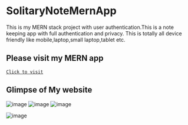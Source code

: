# SolitaryNoteMernApp
This is my MERN stack project with user authentication.This is a note keeping app with full authentication and privacy.
This is totally all device friendly like mobile,laptop,small laptop,tablet etc.

## Please visit my MERN app 

[`Click to visit`](https://solitarynotesapp.herokuapp.com/)


## Glimpse of My website

![image](https://user-images.githubusercontent.com/61842882/135980253-845fea76-deb6-49f1-b9cb-603ad05387a0.png)
![image](https://user-images.githubusercontent.com/61842882/135980345-4c295740-7ac4-4a1f-8065-8c06d23c6e40.png)
![image](https://user-images.githubusercontent.com/61842882/135980644-1b2f370a-0e24-4d1f-8668-fa9e76363125.png)

![image](https://user-images.githubusercontent.com/61842882/135980535-90f72aec-ec93-4ba4-8afa-84ed2c81f55c.png)
